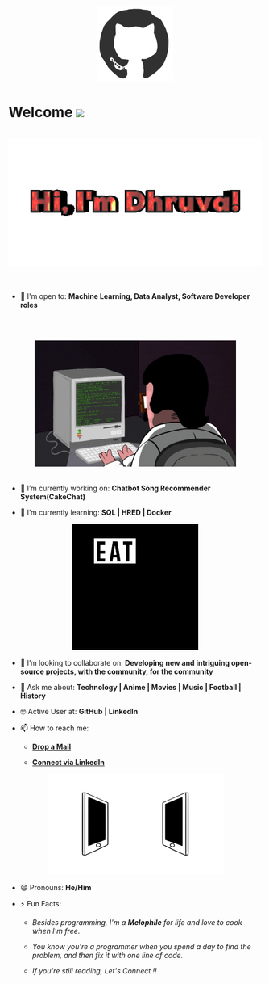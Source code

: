<div align="center">
<img src="octo.gif" alt="GitHub Logo" width="150" height="150" />
</div>

# Welcome <img src="https://media.giphy.com/media/mGcNjsfWAjY5AEZNw6/giphy.gif" width="50">

<br/>
<div align="center">
<img src="2024-08-17-Hi-I-m-Dhruva-.gif" alt="Dhruva Etoor Typer" />
</div>
<br/>

<!--
- ⌨️ Programming Languages I've used:

<div align="center">
 <img src = 'https://github.com/RaghavK16/RaghavK16/blob/master/images/c-original.svg' width='30'/> <img src = 'https://github.com/RaghavK16/RaghavK16/blob/master/images/cpp.svg' width='30'/> <img src = 'https://github.com/RaghavK16/RaghavK16/blob/master/images/pycharm.svg' width='30'/> <img src = 'https://github.com/RaghavK16/RaghavK16/blob/master/images/python2.png' height='30'/> <img src = 'https://github.com/RaghavK16/RaghavK16/blob/master/images/flutter-logo.svg' width='30'/> <img src = 'https://github.com/RaghavK16/RaghavK16/blob/master/images/html.svg' width='30'/> <img src = 'https://github.com/RaghavK16/RaghavK16/blob/master/images/css.svg' width='30'/> <img src = 'https://github.com/RaghavK16/RaghavK16/blob/master/images/js.svg' width='30'/> <img src = 'https://github.com/RaghavK16/RaghavK16/blob/master/images/bootstrap.svg' width='33'/> <img src = 'https://github.com/RaghavK16/RaghavK16/blob/master/images/django.svg' height='40'/> <img src = 'https://github.com/RaghavK16/RaghavK16/blob/master/images/flask.png' width='30'/> <img src = 'https://github.com/RaghavK16/RaghavK16/blob/master/images/php.svg' width='40'/>
 <img src = 'https://github.com/RaghavK16/RaghavK16/blob/master/images/sql.svg' width='30'/> <img src = 'https://github.com/RaghavK16/RaghavK16/blob/master/images/git.svg' width='30'/>
</div>
<-->

<br/>

- 🙌 I'm  open to: **Machine Learning, Data Analyst, Software Developer roles**

<br/><br/>

<div align="center">
<img src="coderman.gif" alt="Coder" width="400" height="250" />
</div>
<br/>

- 🔭 I’m currently working on: **Chatbot Song Recommender System(CakeChat)**

- 🌱 I’m currently learning: **SQL | HRED | Docker**


<div align="center">
<img src="giphy.webp" alt="eatsleepcode" width="250" height="250" />
</div>

- 👯 I’m looking to collaborate on: **Developing new and intriguing open-source projects, with the community, for the community**

- 💬 Ask me about: **Technology | Anime | Movies | Music | Football | History**

- 🤓 Active User at: **GitHub | LinkedIn**

- 📫 How to reach me:

    * [**Drop a Mail**](mailto:etoorvadhni@gmail.com)

    * [**Connect via LinkedIn**](https://www.linkedin.com/in/dhruvaetoor/)

    
<div align="center">
<img src="connected.gif" alt="Dhruva Etoor" width="350" height="200" />
</div>

- 😄 Pronouns: **He/Him**

- ⚡ Fun Facts: 

    * *Besides programming, I'm a **Melophile** for life and love to cook when I'm free.*

    * *You know you're a programmer when you spend a day to find the problem, and then fix it with one line of code.*
    
    * *If you're still reading, Let's Connect !!*
